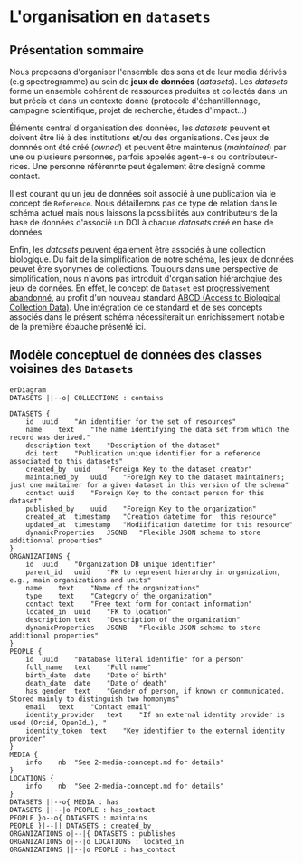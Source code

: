 # L'organisation en `datasets`

## Présentation sommaire

Nous proposons d'organiser l'ensemble des sons et de leur media dérivés (e.g spectrogramme) au sein de **jeux de données** (_datasets_). Les _datasets_ forme un ensemble cohérent de ressources produites et collectés dans un but précis et dans un contexte donné (protocole d'échantillonnage, campagne scientifique, projet de recherche, études d'impact...)

Éléments central d'organisation des données, les _datasets_ peuvent et doivent être lié à des institutions et/ou des organisations. Ces jeux de donnnés ont été créé (_owned_) et peuvent être maintenus (_maintained_) par une ou plusieurs personnes, parfois appelés agent-e-s ou contributeur-rices. Une personne référennte peut également être désigné comme contact.

Il est courant qu'un jeu de données soit associé à une publication via le concept de `Reference`. Nous détaillerons pas ce type de relation dans le schéma actuel mais nous laissons la possibilités aux contributeurs de la base de données d'associé un DOI à chaque _datasets_ créé en base de données

Enfin, les _datasets_ peuvent également être associés à une collection biologique. Du fait de la simplification de notre schéma, les jeux de données peuvet être syonymes de collections.
Toujours dans une perspective de simplification, nous n'avons pas introduit d'organisation hiérarchqiue des jeux de données. En effet, le concept de `Dataset` est [progressivement abandonné](https://dwc.tdwg.org/list/#dwc_Dataset), au profit d'un nouveau standard [ABCD (Access to Biological Collection Data)](https://www.tdwg.org/standards/abcd/). Une intégration de ce standard et de ses concepts associés dans le présent schéma nécessiterait un enrichissement notable de la première ébauche présenté ici.

## Modèle conceptuel de données des classes voisines des `Datasets`

```mermaid
erDiagram
DATASETS ||--o| COLLECTIONS : contains

DATASETS {
    id	uuid	"An identifier for the set of resources"
    name	text	"The name identifying the data set from which the record was derived."
    description	text	"Description of the dataset"
    doi	text	"Publication unique identifier for a reference associated to this datasets"
    created_by	uuid	"Foreign Key to the dataset creator"
    maintained_by	uuid	"Foreign Key to the dataset maintainers; just one maitainer for a given dataset in this version of the schema"
    contact	uuid	"Foreign Key to the contact person for this dataset"
    published_by	uuid	"Foreign Key to the organization"
    created_at	timestamp	"Creation datetime for  this resource"
    updated_at	timestamp	"Modiification datetime for this resource"
    dynamicProperties	JSONB	"Flexible JSON schema to store additionnal properties"
}
ORGANIZATIONS {
    id	uuid	"Organization DB unique identifier"
    parent_id	uuid	"FK to represent hierarchy in organization, e.g., main organizations and units"
    name	text	"Name of the organizations"
    type	text	"Category of the organization"
    contact	text	"Free text form for contact information"
    located_in	uuid	"FK to location"
    description	text	"Description of the organization"
    dynamicProperties	JSONB	"Flexible JSON schema to store additional properties"
}
PEOPLE {
    id	uuid	"Database literal identifier for a person"
    full_name	text	"Full name"
    birth_date	date	"Date of birth"
    death_date	date	"Date of death"
    has_gender	text	"Gender of person, if known or communicated. Stored mainly to distinguish two homonyms"
    email	text	"Contact email"
    identity_provider	text	"If an external identity provider is used (Orcid, OpenId…), "
    identity_token	text	"Key identifier to the external identity provider"
}
MEDIA {
    info	nb	"See 2-media-conncept.md for details"
}
LOCATIONS {
    info	nb	"See 2-media-conncept.md for details"
}
DATASETS ||--o{ MEDIA : has
DATASETS ||--|o PEOPLE : has_contact
PEOPLE }o--o{ DATASETS : maintains
PEOPLE }|--|| DATASETS : created_by
ORGANIZATIONS o|--|{ DATASETS : publishes
ORGANIZATIONS o|--|o LOCATIONS : located_in
ORGANIZATIONS ||--|o PEOPLE : has_contact




```

